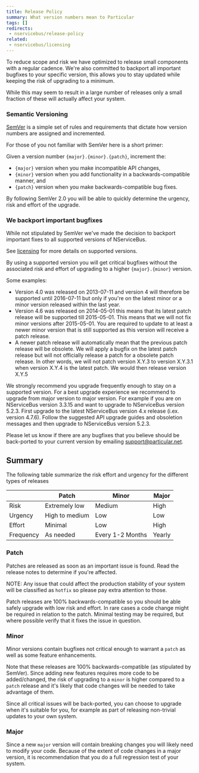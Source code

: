 ```yaml
---
title: Release Policy
summary: What version numbers mean to Particular
tags: []
redirects:
 - nservicebus/release-policy
related:
 - nservicebus/licensing
---
```


To reduce scope and risk we have optimized to release small components with a regular cadence. We're also committed to backport all important bugfixes to your specific version, this allows you to stay updated while keeping the risk of upgrading to a minimum.

While this may seem to result in a large number of releases only a small fraction of these will actually affect your system.


### Semantic Versioning 

[SemVer](http://semver.org/) is a simple set of rules and requirements that dictate how version numbers are assigned and incremented. 

For those of you not familiar with SemVer here is a short primer:

Given a version number `{major}.{minor}.{patch}`, increment the:

* `{major}` version when you make incompatible API changes,
* `{minor}` version when you add functionality in a backwards-compatible manner, and
* `{patch}` version when you make backwards-compatible bug fixes.

By following SemVer 2.0 you will be able to quickly determine the urgency, risk and effort of the upgrade. 


### We backport important bugfixes

While not stipulated by SemVer we've made the decision to backport important fixes to all supported versions of NServiceBus.

See [licensing](/nservicebus/licensing/) for more details on supported versions. 

By using a supported version you will get critical bugfixes without the associated risk and effort of upgrading to a higher `{major}.{minor}` version.

Some examples:

 - Version 4.0 was released on 2013-07-11 and version 4 will therefore be supported until 2016-07-11 but only if you're on the latest minor or a minor version released within the last year.
 - Version 4.6 was released on 2014-05-01 this means that its latest patch release will be supported till 2015-05-01. This means that we will not fix minor versions after 2015-05-01. You are required to update to at least a newer minor version that is still supported as this version will receive a patch release. 
 - A newer patch release will automatically mean that the previous patch release will be obsolete. We will apply a bugfix on the latest patch release but will not officially release a patch for a obsolete patch release. In other words, we will not patch version X.Y.3 to version X.Y.3.1 when version X.Y.4 is the latest patch. We would then release version X.Y.5

We strongly recommend you upgrade frequently enough to stay on a supported version. For a best upgrade experience we recommend to upgrade from major version to major version. For example if you are on NServiceBus version 3.3.15 and want to upgrade to NServiceBus version 5.2.3. First upgrade to the latest NServiceBus version 4.x release (i.ex. version 4.7.6). Follow the suggested API upgrade guides and obsoletion messages and then upgrade to NServiceBus version 5.2.3.

Please let us know if there are any bugfixes that you believe should be back-ported to your current version by emailing [support@particular.net](mailto:support@particular.net).


## Summary

The following table summarize the risk effort and urgency for the different types of releases

|  | Patch | Minor | Major |
|---------|----------------|--------|-------|
| Risk | Extremely low | Medium | High |
| Urgency | High to medium | Low | Low |
| Effort | Minimal | Low | High |
| Frequency | As needed | Every 1-2 Months | Yearly |


### Patch

Patches are released as soon as an important issue is found. Read the release notes to determine if you're affected. 

NOTE: Any issue that could affect the production stability of your system will be classified as `hotfix` so please pay extra attention to those.

Patch releases are 100% backwards-compatible so you should be able safely upgrade with low risk and effort. In rare cases a code change might be required in relation to the patch. Minimal testing may be required, but where possible verify that it fixes the issue in question. 


### Minor

Minor versions contain bugfixes not critical enough to warrant a `patch` as well as some feature enhancements. 

Note that these releases are 100% backwards-compatible (as stipulated by SemVer). Since adding new features requires more code to be added/changed, the risk of upgrading to a `minor` is higher compared to a `patch` release and it's likely that code changes will be needed to take advantage of them. 

Since all critical issues will be back-ported, you can choose to upgrade when it's suitable for you, for example as part of releasing non-trivial updates to your own system.


### Major

Since a new `major` version will contain breaking changes you will likely need to modify your code. Because of the extent of code changes in a major version, it is recommendation that you do a full regression test of your system.